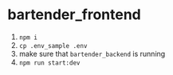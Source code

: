 # bartender_frontend

1. `npm i`
2. `cp .env_sample .env`
3. make sure that `bartender_backend` is running
4. `npm run start:dev`
